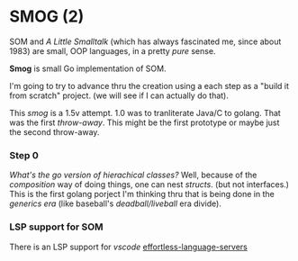 # SMOG (2)

SOM and _A Little Smalltalk_ (which has always fascinated me, since about 1983) are small, OOP languages, in a pretty _pure_ sense.

**Smog** is small Go implementation of SOM.

I'm going to try to advance thru the creation using a each step as a "build it from scratch" project. (we will see if I can actually do that).

This _smog_ is a 1.5v attempt. 1.0 was to tranliterate Java/C to golang. That was the first _throw-away_. This might be the first prototype or maybe just the second throw-away.


### Step 0

_What's the go version of hierachical classes?_ Well, because of the _composition_ way of doing things, one can nest _structs_. (but not interfaces.)
This is the first golang porject I'm thinking thru that is being done in the <smirk> _generics era_ (like baseball's _deadball/liveball_ era divide).


### LSP support for SOM

There is an LSP support for _vscode_ [effortless-language-servers](https://marketplace.visualstudio.com/items?itemName=MetaConcProject.effortless-language-servers)